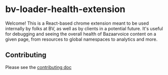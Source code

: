 # bv-loader-health-extension
Welcome! This is a React-based chrome extension meant to be used internally by folks at BV, as well as by clients in a potential future. It's useful for debugging and seeing the overall health of Bazaarvoice content on a given page, from resources to global namespaces to analytics and more.

## Contributing
Please see the [contributing doc](./docs/contributing.md)